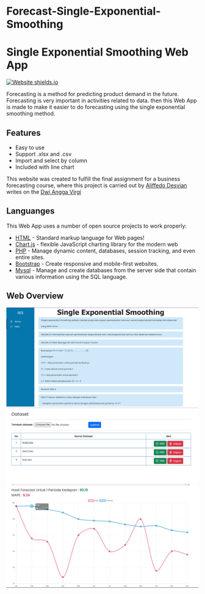 # Forecast-Single-Exponential-Smoothing
# Single Exponential Smoothing Web App


[![Website shields.io](https://img.shields.io/website-up-down-green-red/http/shields.io.svg)](http://forecastses.epizy.com)

Forecasting is a method for predicting product demand in the future. Forecasting is very important in activities related to data. then this Web App is made to make it easier to do forecasting using the single exponential smoothing method.

## Features

- Easy to use
- Support .xlsx and .csv 
- Import and select by column
- Included with line chart

This website was created to fulfill the final assignment for a business forecasting course, where this project is carried out by [Aliffedo Desvian][Adesvian] writes on the [Dwi Angga Virgi][Angga]

## Languanges

This Web App uses a number of open source projects to work properly:

- [HTML] - Standard markup language for Web pages!
- [Chart.js] - flexible JavaScript charting library for the modern web
- [PHP] - Manage dynamic content, databases, session tracking, and even entire sites.
- [Bootstrap] - Create responsive and mobile-first websites.
- [Mysql] - Manage and create databases from the server side that contain various information using the SQL language.


## Web Overview
<img src="https://github.com/Adesvian/Forecast-Single-Exponential-Smoothing/blob/master/assets/Dashboard.jpg"  alt="Alt text" title="Optional title">
<img src="https://github.com/Adesvian/Forecast-Single-Exponential-Smoothing/blob/master/assets/Data%20Upload.jpg"  alt="Alt text" title="Optional title">
<img src="https://github.com/Adesvian/Forecast-Single-Exponential-Smoothing/blob/master/assets/Forecast%20Graph.jpg"  alt="Alt text" title="Optional title">

[//]: # (These are reference links used in the body of this note and get stripped out when the markdown processor does its job. There is no need to format nicely because it shouldn't be seen. Thanks SO - http://stackoverflow.com/questions/4823468/store-comments-in-markdown-syntax)

   [adesvian]: <https://www.instagram.com/a.desviann/>
   [angga]: <https://www.instagram.com/anggavirgiii/>
   [html]: <https://www.w3schools.com/html/>
   [chart.js]: <https://www.chartjs.org/>
   [PHP]: <https://www.php.net/>
   [Bootstrap]: <https://getbootstrap.com/>
   [Mysql]: <https://www.mysql.com/>


